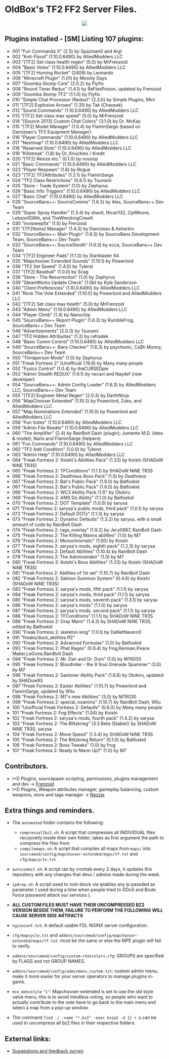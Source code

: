 # OldBox's TF2 FF2 Server Files.
<p align="center">
  <img src="https://i.imgur.com/MtDftHn.png"></img>
<p>
  
## Plugins installed - [SM] Listing 107 plugins:
- 001 "Fun Commands X" (2.5) by Spazman0 and Arg!
- 002 "Anti-Flood" (1.10.0.6490) by AlliedModders LLC
- 003 "[TF2] Set class health regen" (5.0) by MrFrenzoid
- 004 "Basic Votes" (1.10.0.6490) by AlliedModders LLC
- 005 "[TF2] Homing Rocket" (2409) by Leonardo
- 006 "Minecraft Plugin" (1.01) by Moonly Days
- 007 "Goomba Stomp Core" (2.0.2) by Flyflo
- 008 "Round Timer Redux" (1.4.1) by ReFlexPoison, updated by Frenzoid
- 009 "Goomba Stomp TF2" (1.1.0) by Flyflo
- 010 "Simple Chat Processor (Redux)" (2.3.0) by Simple Plugins, Mini
- 011 "[TF2] Explosive Arrows" (1.31) by Tak (Chaosxk)
- 012 "Sound Commands" (1.10.0.6490) by AlliedModders LLC
- 013 "[TF2] Set class max speed" (5.0) by MrFrenzoid
- 014 "[Source 2013] Custom Chat Colors" (3.1.0) by Dr. McKay
- 015 "[TF2] Model Manager" (1.0.4) by FlaminSarge (based on Damizean's TF2 Equipment Manager)
- 016 "Player Commands" (1.10.0.6490) by AlliedModders LLC
- 017 "Nextmap" (1.10.0.6490) by AlliedModders LLC
- 018 "Reserved Slots" (1.10.0.6490) by AlliedModders LLC
- 019 "Killstreak" (1.8) by Dr_Knuckles / Kredit
- 020 "[TF2] Resize etc." (0.1.0) by nosoop
- 021 "Basic Commands" (1.10.0.6490) by AlliedModders LLC
- 022 "Player Respawn" (1.6) by Rogue
- 023 "[TF2] TF2Attributes" (1.2.1) by FlaminSarge
- 024 "TF2 Class Restrictions" (0.6.1) by Tsunami
- 025 "Store - Trade System" (1.0) by Zephyrus
- 026 "Basic Info Triggers" (1.10.0.6490) by AlliedModders LLC
- 027 "Basic Chat" (1.10.0.6490) by AlliedModders LLC
- 028 "SourceBans++: SourceComms" (1.6.3) by Alex, SourceBans++ Dev Team
- 029 "Super Spray Handler" (1.3.4) by shavit, Nican132, CptMoore, Lebson506th, and TheWreckingCrew6
- 030 "invisiwepfix" (1.0) by Frenzoid
- 031 "[TF2Items] Manager" (1.4.3) by Damizean & Asherkin
- 032 "SourceBans++: Main Plugin" (1.6.3) by SourceBans Development Team, SourceBans++ Dev Team
- 033 "SourceBans++: SourceSleuth" (1.6.3) by ecca, SourceBans++ Dev Team
- 034 "[TF2] Engineer Pads" (1.1.0) by Starblaster 64
- 035 "Mapchooser Extended Sounds" (1.10.1) by Powerlord
- 036 "TF2 Set Speed" (1.4.0) by Tylerst
- 037 "[TF2] Baseball" (1.0.0) by Scag
- 038 "Store - The Resurrection" (1.0) by Zephyrus
- 039 "SteamWorks Update Check" (1.0b) by Kyle Sanderson
- 040 "Client Preferences" (1.10.0.6490) by AlliedModders LLC
- 041 "Rock The Vote Extended" (1.10.0) by Powerlord and AlliedModders LLC
- 042 "[TF2] Set class max health" (5.0) by MrFrenzoid
- 043 "Admin Menu" (1.10.0.6490) by AlliedModders LLC
- 044 "Player Climb" (1.4) by Nanochip
- 045 "SourceBans++ Report Plugin" (1.6.3) by RumbleFrog, SourceBans++ Dev Team
- 046 "Advertisements" (2.0.3) by Tsunami
- 047 "TF2 Hidden Attribuites" (1.2) by rafradek
- 048 "Basic Comm Control" (1.10.0.6490) by AlliedModders LLC
- 049 "SourceBans++: Bans Checker" (1.6.3) by psychonic, Ca$h Munny, SourceBans++ Dev Team
- 050 "Thirdperson Mode" (1.0) by Zephyrus
- 051 "Freak Fortress 2" (Unofficial 1.19.9) by Many many people
- 052 "Fysics Control" (1.0.4) by thaCURSEDpie
- 053 "Admin Stealth REDUX" (1.6.1) by necavi and Naydef (new developer)
- 054 "SourceBans++: Admin Config Loader" (1.6.3) by AlliedModders LLC, SourceBans++ Dev Team
- 055 "[TF2] Engineer Metal Regen" (2.0.3) by DarthNinja
- 056 "MapChooser Extended" (1.10.2) by Powerlord, Zuko, and AlliedModders LLC
- 057 "Map Nominations Extended" (1.10.0) by Powerlord and AlliedModders LLC
- 058 "Fun Votes" (1.10.0.6490) by AlliedModders LLC
- 059 "Admin File Reader" (1.10.0.6490) by AlliedModders LLC
- 060 "The Amplifier" (2.4) by RainBolt Dash (plugin); Jumento M.D. (idea & model); Naris and FlaminSarge (helpers)
- 061 "Fun Commands" (1.10.0.6490) by AlliedModders LLC
- 062 "TF2 Add Condition" (1.0.0) by Tylerst
- 063 "Admin Help" (1.10.0.6490) by AlliedModders LLC
- 064 "Freak Fortress 2: Koishi's Abilities Pack" (1.23) by Koishi (SHADoW NiNE TR3S)
- 065 "Freak Fortress 2: TFConditions" (1.1.1) by SHADoW NiNE TR3S
- 066 "Freak Fortress 2: Deathreus Boss Pack" (1.5) by Deathreus
- 067 "Freak Fortress 2: Bat's Public Pack" (1.9.0) by Batfoxkid
- 067 "Freak Fortress 2: Bat's Public Pack" (1.9.0) by Batfoxkid
- 068 "Freak Fortress 2: WC3 Ability Pack (1.1)" by Otokiru
- 069 "Freak Fortress 2: AMS Do Ability" (1.1.0) by Batfoxkid
- 070 "Freak Fortress 2: DOT Template" (1.0.0) by sarysa
- 071 "Freak Fortress 2: sarysa's public mods, third pack" (1.0.1) by sarysa
- 072 "Freak Fortress 2: Default DOTs" (1.1.3) by sarysa
- 073 "Freak Fortress 2: Dynamic Defaults" (1.3.2) by sarysa, with a small amount of code by RainBolt Dash
- 074 "Freak Fortress 2: rage_overlay" (1.9.2) by Jery0987, RainBolt Dash
- 075 "Freak Fortress 2: The Killing Manns abilities" (1.0) by M7
- 076 "Freak Fortress 2: Monochromatic" (1.00) by Koishi
- 077 "Freak Fortress 2: sarysa's mods, eighth pack" (1.2.3) by sarysa
- 078 "Freak Fortress 2: Default Abilities" (1.10.4) by RainBolt Dash
- 079 "Freak Fortress 2: The Administrator" (1.0) by M7
- 080 "Freak Fortress 2: Koishi's Boss Abilities" (1.23) by Koishi (SHADoW NiNE TR3S)
- 081 "Freak Fortress 2: Abilities of 1st set" (1.10.7) by RainBolt Dash
- 082 "Freak Fortress 2: Salmon Summon System" (0.4.6) by Koishi (SHADoW NiNE TR3S)
- 083 "Freak Fortress 2: sarysa's mods, fifth pack" (1.1.1) by sarysa
- 084 "Freak Fortress 2: sarysa's mods, third pack" (1.1.1) by sarysa
- 085 "Freak Fortress 2: sarysa's mods, seventh pack" (1.3.1) by sarysa
- 086 "Freak Fortress 2: sarysa's mods" (1.1.0) by sarysa
- 087 "Freak Fortress 2: sarysa's mods, second pack" (1.1.1) by sarysa
- 088 "Freak Fortress 2: TFConditions" (1.1.1) by SHADoW NiNE TR3S
- 089 "Freak Fortress 2: Gray Mann" (1.4.3) by SHADoW NiNE TR3S, edited by Batfoxkid
- 090 "Freak Fortress 2: skeleton king" (1.0.1) by DaNetNavern0
- 091 "freaks/duck_abilities.ff2"
- 092 "Freak Fortress 2: Advanced Formulas" (1.0) by Batfoxkid
- 093 "Freak Fortress 2: Phat Rages" (0.9.4) by frog,Kemsan,Peace Maker,LeGone,RainBolt Dash
- 094 "Freak Fortress 2: Mr. Dan and Dr. Dum" (1.0) by M76030
- 095 "Freak Fortress 2: Bloodrider - the 9 Soul Grenade Spammer" (3.0) by M7
- 096 "Freak Fortress 2: Saxtoner Ability Pack" (1.6.6) by Otokiru, updated by SHADow93
- 097 "Freak Fortress 2: Easter Abilities" (1.10.7) by Powerlord and FlaminSarge, updated by Wliu
- 098 "Freak Fortress 2: M7's new Abilities" (3.0) by M76030
- 099 "Freak Fortress 2: special_noanims" (1.10.7) by RainBolt Dash, Wliu
- 100 "Unofficial Freak Fortress 2: Defaults" (0.6.0) by Many many people
- 101 "Freak Fortress 2: Fog Effects" (1.04) by Koishi
- 102 "Freak Fortress 2: sarysa's mods, fourth pack" (1.4.2) by sarysa
- 103 "Freak Fortress 2: The Blitzkrieg" (3.3 Beta (Stable)) by SHADoW NiNE TR3S, sarysa
- 104 "Freak Fortress 2: Move Speed" (1.3.4) by SHADoW NiNE TR3S
- 105 "Freak Fortress 2: The Blitzkrieg Return" (0.1.0) by Batfoxkid
- 106 "Freak Fortress 2: Boss Tweaks" (1.0) by frog
- 107 "Freak Fortress 2: Ready to Mann Up?" (1.0) by M7


## Contributors.
- I+D Plugins, sourcepawn scripting, permissions, plugins management and dev  -> [Frenzoid][frenzoidsteam]
- I+D Plugins, Weapon attributes manager, gameplay balancing, custom weapons, store and tags manager -> [Nezzie][nezziesteam]

## Extra things and reminders.
- The `automated` folder contains the following:
  -  `compressallbz2.sh`: A script that compresses all INDIVIDUAL files recusivelly inside their own folder, takes as first argument the path to compress the files from.
  -  `compilemaps.sh`: A script that compiles all maps from `maps/` into `sourcemod/config/mapchooser-extended/maps/tf.txt` and `cfg/mapcycle.txt`

-  `autocommit.sh`: A script ran by crontab every 2 days, it updates this repository with any changes that devs / admins made during the week.
-  `ipdrop.sh`: A script used to root-block via iptables any ip passded as parameter ( used during a time when people tried to DDoS and Brute Force password attack our services ).
  
- **ALL CUSTOM FILES MUST HAVE THEIR UNCOMPRESSED BZ2 VERSION BESIDE THEM, FAILURE TO PERFORM THE FOLLOWING *WILL* CAUSE SERVER SIDE ARTIFACTS**
- `nginxconf.txt`: A default usable FDL NGINX server configuration.
- `cfg/mapcycle.txt` and `addons/sourcemod/config/mapchooser-extended/maps/tf.txt`: must be the same or else the MPE plugin will fail to verify.
- `addons/sourcemod/config/custom-chatcolors.cfg`: GROUPS are specified by FLAGS and not GROUP NAMES.
- `addons/sourcemod/config/adminmenu_custom.txt`: custom admin menu, make it more easier for your server operators to manage plugins in-game.

- `mce_menustyle` `"1"`: Mapchooser-extended is set to use the old style valve menu, this is to avoid mindless voting, so people who want to actually contribute to the vote have to go back to the main menu and select a map from a pop-up window.
- The command `find ./ -name "*.bz2" -exec bzip2 -d {} + &` can be used to uncompress all bz2 files in their respective folders.
## External links:
- [Suggestions and feedback survey][feedbacksurvey]

[frenzoidsteam]: https://steamcommunity.com/id/MrFren/
[nezziesteam]: https://steamcommunity.com/id/loveydoveylizarduwu/
[groupsteam]: https://steamcommunity.com/groups/oldbox
[feedbacksurvey]: http://bit.ly/OBSuggestion
